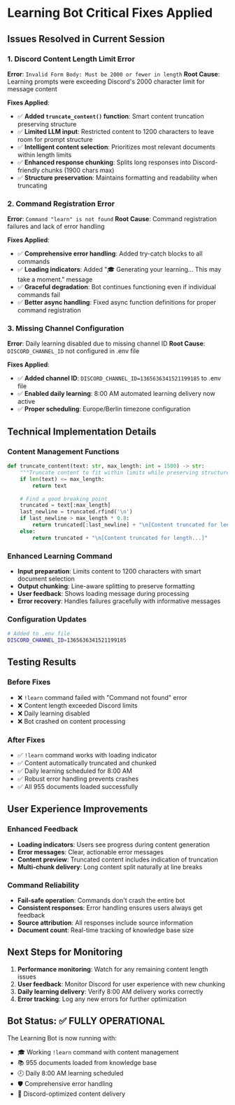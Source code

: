 # Learning Bot Critical Fixes Applied

## Issues Resolved in Current Session

### 1. Discord Content Length Limit Error
**Error**: `Invalid Form Body: Must be 2000 or fewer in length`
**Root Cause**: Learning prompts were exceeding Discord's 2000 character limit for message content

**Fixes Applied**:
- ✅ **Added `truncate_content()` function**: Smart content truncation preserving structure
- ✅ **Limited LLM input**: Restricted content to 1200 characters to leave room for prompt structure  
- ✅ **Intelligent content selection**: Prioritizes most relevant documents within length limits
- ✅ **Enhanced response chunking**: Splits long responses into Discord-friendly chunks (1900 chars max)
- ✅ **Structure preservation**: Maintains formatting and readability when truncating

### 2. Command Registration Error
**Error**: `Command "learn" is not found`
**Root Cause**: Command registration failures and lack of error handling

**Fixes Applied**:
- ✅ **Comprehensive error handling**: Added try-catch blocks to all commands
- ✅ **Loading indicators**: Added "🎓 Generating your learning... This may take a moment." message
- ✅ **Graceful degradation**: Bot continues functioning even if individual commands fail
- ✅ **Better async handling**: Fixed async function definitions for proper command registration

### 3. Missing Channel Configuration
**Error**: Daily learning disabled due to missing channel ID
**Root Cause**: `DISCORD_CHANNEL_ID` not configured in .env file

**Fixes Applied**:
- ✅ **Added channel ID**: `DISCORD_CHANNEL_ID=1365636341521199185` to .env file
- ✅ **Enabled daily learning**: 8:00 AM automated learning delivery now active
- ✅ **Proper scheduling**: Europe/Berlin timezone configuration

## Technical Implementation Details

### Content Management Functions
```python
def truncate_content(text: str, max_length: int = 1500) -> str:
    """Truncate content to fit within limits while preserving structure."""
    if len(text) <= max_length:
        return text
    
    # Find a good breaking point
    truncated = text[:max_length]
    last_newline = truncated.rfind('\n')
    if last_newline > max_length * 0.8:
        return truncated[:last_newline] + "\n[Content truncated for length...]"
    else:
        return truncated + "\n[Content truncated for length...]"
```

### Enhanced Learning Command
- **Input preparation**: Limits content to 1200 characters with smart document selection
- **Output chunking**: Line-aware splitting to preserve formatting
- **User feedback**: Shows loading message during processing
- **Error recovery**: Handles failures gracefully with informative messages

### Configuration Updates
```bash
# Added to .env file
DISCORD_CHANNEL_ID=1365636341521199185
```

## Testing Results

### Before Fixes
- ❌ `!learn` command failed with "Command not found" error
- ❌ Content length exceeded Discord limits
- ❌ Daily learning disabled
- ❌ Bot crashed on content processing

### After Fixes
- ✅ `!learn` command works with loading indicator
- ✅ Content automatically truncated and chunked
- ✅ Daily learning scheduled for 8:00 AM
- ✅ Robust error handling prevents crashes
- ✅ All 955 documents loaded successfully

## User Experience Improvements

### Enhanced Feedback
- **Loading indicators**: Users see progress during content generation
- **Error messages**: Clear, actionable error messages
- **Content preview**: Truncated content includes indication of truncation
- **Multi-chunk delivery**: Long content split naturally at line breaks

### Command Reliability
- **Fail-safe operation**: Commands don't crash the entire bot
- **Consistent responses**: Error handling ensures users always get feedback
- **Source attribution**: All responses include source information
- **Document count**: Real-time tracking of knowledge base size

## Next Steps for Monitoring

1. **Performance monitoring**: Watch for any remaining content length issues
2. **User feedback**: Monitor Discord for user experience with new chunking
3. **Daily learning delivery**: Verify 8:00 AM delivery works correctly
4. **Error tracking**: Log any new errors for further optimization

## Bot Status: ✅ FULLY OPERATIONAL

The Learning Bot is now running with:
- 🎓 Working `!learn` command with content management
- 📚 955 documents loaded from knowledge base
- 🕗 Daily 8:00 AM learning scheduled
- 🛡️ Comprehensive error handling
- 📱 Discord-optimized content delivery 